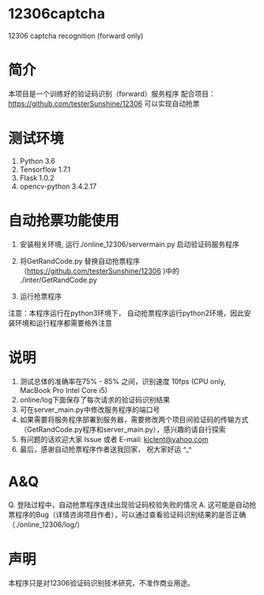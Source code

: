 # 12306captcha
12306 captcha recognition (forward only)

# 简介
本项目是一个训练好的验证码识别（forward）服务程序
配合项目：https://github.com/testerSunshine/12306 可以实现自动抢票

# 测试环境
1. Python 3.6
2. Tensorflow 1.7.1
3. Flask 1.0.2
4. opencv-python 3.4.2.17 

# 自动抢票功能使用
1. 安装相关环境, 运行./online_12306/servermain.py 启动验证码服务程序

2. 将GetRandCode.py 替换自动抢票程序（https://github.com/testerSunshine/12306 )中的 ./inter/GetRandCode.py

3. 运行抢票程序 

 注意：本程序运行在python3环境下， 自动抢票程序运行python2环境，因此安装环境和运行程序都需要格外注意


# 说明
1. 测试总体的准确率在75% - 85% 之间，识别速度 10fps (CPU only, MacBook Pro Intel Core i5)
2. online/log下面保存了每次请求的验证码识别结果
3. 可在server_main.py中修改服务程序的端口号
4. 如果需要将服务程序部署到服务器，需要修改两个项目间验证码的传输方式（GetRandCode.py程序和server_main.py），感兴趣的请自行探索
5. 有问题的话欢迎大家 Issue 或者 E-mail: kiclent@yahoo.com
6. 最后，感谢自动抢票程序作者送我回家， 祝大家好运 ^_^

# A&Q
Q. 登陆过程中，自动抢票程序连续出现验证码校验失败的情况
A. 这可能是自动抢票程序的Bug（详情咨询项目作者），可以通过查看验证码识别结果的是否正确（./online_12306/log/）

# 声明
本程序只是对12306验证码识别技术研究，不准作商业用途。
